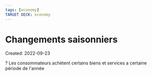 ```yaml
---
tags: [economy] 
TARGET DECK: economy
---
```

# Changements saisonniers
Created: 2022-09-23

?
Les consommateurs achètent certains biens et services a certaine période de l'année
<!--SR:!2022-10-09,13,270-->